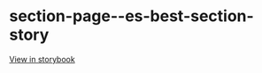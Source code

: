 # section-page--es-best-section-story

[View in storybook](https://raw.githack.com/Independent-Digital-News-and-Media-Ltd/standard-pwamp-sb/PR-432-sb/index.html?path=/story/section-page--es-best-section-story)
